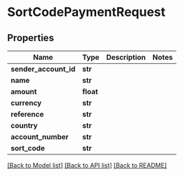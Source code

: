 # SortCodePaymentRequest

## Properties
Name | Type | Description | Notes
------------ | ------------- | ------------- | -------------
**sender_account_id** | **str** |  | 
**name** | **str** |  | 
**amount** | **float** |  | 
**currency** | **str** |  | 
**reference** | **str** |  | 
**country** | **str** |  | 
**account_number** | **str** |  | 
**sort_code** | **str** |  | 

[[Back to Model list]](../README.md#documentation-for-models) [[Back to API list]](../README.md#documentation-for-api-endpoints) [[Back to README]](../README.md)


